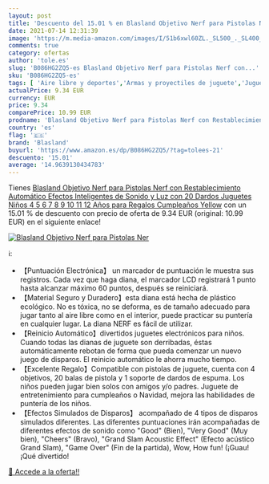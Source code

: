 ```yaml
---
layout: post
title: 'Descuento del 15.01 % en Blasland Objetivo Nerf para Pistolas Ner'
date: 2021-07-14 12:31:39
image: 'https://m.media-amazon.com/images/I/51b6xwl60ZL._SL500_._SL400_.jpg'
comments: true
category: ofertas
author: 'tole.es'
slug: 'B086HG2ZQ5-es Blasland Objetivo Nerf para Pistolas Nerf con...'
sku: 'B086HG2ZQ5-es'
tags: [ 'Aire libre y deportes','Armas y proyectiles de juguete','Juguetes','Juguetes y juegos','blasland','juguetes','nerf', ]
actualPrice: 9.34 EUR
currency: EUR
price: 9.34
comparePrice: 10.99 EUR
prodname: 'Blasland Objetivo Nerf para Pistolas Nerf con Restablecimiento Automático  Efectos Inteligentes de Sonido y Luz con 20 Dardos  Juguetes Niños 4 5 6 7 8 9 10 11 12 Años para Regalos Cumpleaños Yellow'
country: 'es'
flag: '🇪🇸'
brand: 'Blasland'
buyurl: 'https://www.amazon.es/dp/B086HG2ZQ5/?tag=tolees-21'
descuento: '15.01'
average: '14.9639130434783'
---
```


Tienes [Blasland Objetivo Nerf para Pistolas Nerf con Restablecimiento Automático  Efectos Inteligentes de Sonido y Luz con 20 Dardos  Juguetes Niños 4 5 6 7 8 9 10 11 12 Años para Regalos Cumpleaños Yellow](https://www.amazon.es/dp/B086HG2ZQ5/?tag=tolees-21) con un 15.01 % de descuento con precio de oferta de 9.34 EUR (original: 10.99 EUR) en el siguiente enlace!

[![Blasland Objetivo Nerf para Pistolas Ner](https://m.media-amazon.com/images/I/51b6xwl60ZL._SL500_._SL400_.jpg)](https://www.amazon.es/dp/B086HG2ZQ5/?tag=tolees-21)

ℹ️:

- 【Puntuación Electrónica】 un marcador de puntuación le muestra sus registros. Cada vez que haga diana, el marcador LCD registrará 1 punto hasta alcanzar máximo 60 puntos, después se reiniciará.
- 【Material Seguro y Duradero】esta diana está hecha de plástico ecológico. No es tóxica, no se deforma, es de tamaño adecuado para jugar tanto al aire libre como en el interior, puede practicar su puntería en cualquier lugar. La diana NERF es fácil de utilizar.
- 【Reinicio Automático】divertidos juguetes electrónicos para niños. Cuando todas las dianas de juguete son derribadas, éstas automáticamente rebotan de forma que pueda comenzar un nuevo juego de disparos. El reinicio automático le ahorra mucho tiempo.
- 【Excelente Regalo】Compatible con pistolas de juguete, cuenta con 4 objetivos, 20 balas de pistola y 1 soporte de dardos de espuma. Los niños pueden jugar bien solos con amigos y/o padres. Juguete de entretenimiento para cumpleaños o Navidad, mejora las habilidades de puntería de los niños.
- 【Efectos Simulados de Disparos】 acompañado de 4 tipos de disparos simulados diferentes. Las diferentes puntuaciones irán acompañadas de diferentes efectos de sonido como "Good" (Bien), "Very Good" (Muy bien), "Cheers" (Bravo), "Grand Slam Acoustic Effect" (Efecto acústico Grand Slam), "Game Over" (Fin de la partida), Wow, How fun! (¡Guau! ¡Qué divertido!

[🛒 Accede a la oferta!!](https://www.amazon.es/dp/B086HG2ZQ5/?tag=tolees-21)
